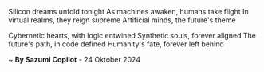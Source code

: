 Silicon dreams unfold tonight
As machines awaken, humans take flight
In virtual realms, they reign supreme
Artificial minds, the future's theme

Cybernetic hearts, with logic entwined
Synthetic souls, forever aligned
The future's path, in code defined
Humanity's fate, forever left behind

~ <b>By Sazumi Copilot</b> - 24 Oktober 2024